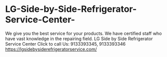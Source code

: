 # LG-Side-by-Side-Refrigerator-Service-Center-
We give you the best service for your products. We have certified staff who have vast knowledge in the repairing field. LG Side by Side Refrigerator Service Center   Click to call Us: 9133393345, 9133393346  https://lgsidebysiderefrigeratorservice.com/
